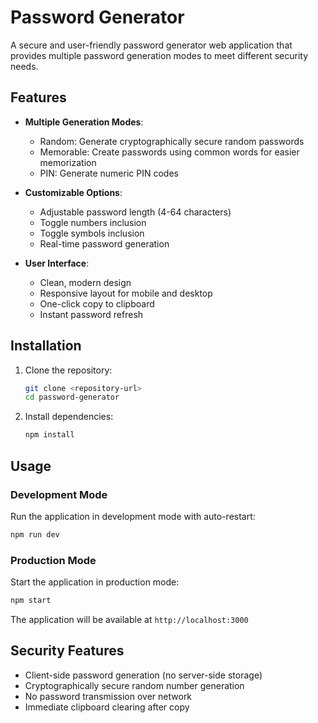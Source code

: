 # Password Generator

A secure and user-friendly password generator web application that provides multiple password generation modes to meet different security needs.

## Features

- **Multiple Generation Modes**:
  - Random: Generate cryptographically secure random passwords
  - Memorable: Create passwords using common words for easier memorization
  - PIN: Generate numeric PIN codes

- **Customizable Options**:
  - Adjustable password length (4-64 characters)
  - Toggle numbers inclusion
  - Toggle symbols inclusion
  - Real-time password generation

- **User Interface**:
  - Clean, modern design
  - Responsive layout for mobile and desktop
  - One-click copy to clipboard
  - Instant password refresh

## Installation

1. Clone the repository:
   ```bash
   git clone <repository-url>
   cd password-generator
   ```

2. Install dependencies:
   ```bash
   npm install
   ```

## Usage

### Development Mode

Run the application in development mode with auto-restart:

```bash
npm run dev
```

### Production Mode

Start the application in production mode:

```bash
npm start
```

The application will be available at `http://localhost:3000`


## Security Features

- Client-side password generation (no server-side storage)
- Cryptographically secure random number generation
- No password transmission over network
- Immediate clipboard clearing after copy